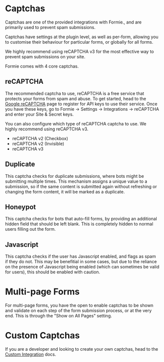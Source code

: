 # Captchas
Captchas are one of the provided integrations with Formie., and are primarily used to prevent spam submissions.

Captchas have settings at the plugin level, as well as per-form, allowing you to customise their behaviour for particular forms, or globally for all forms.

We highly recommend using reCAPTCHA v3 for the most effective way to prevent spam submissions on your site.

Formie comes with 4 core captchas.

## reCAPTCHA
The recommended captcha to use, reCAPTCHA is a free service that protects your forms from spam and abuse. To get started, head to the [Google reCAPTCHA](https://www.google.com/recaptcha) page to register for API keys to use their service. Once you have these keys, go to Formie → Settings → Integrations → reCAPTCHA and enter your Site & Secret keys.

You can also configure which type of reCAPTCHA captcha to use. We highly recommend using reCAPTCHA v3.

- reCAPTCHA v2 (Checkbox)
- reCAPTCHA v2 (Invisible)
- reCAPTCHA v3

## Duplicate
This captcha checks for duplicate submissions, where bots might be submitting multiple times. This mechanism assigns a unique value to a submission, so if the same content is submitted again without refreshing or changing the form content, it will be marked as a duplicate. 

## Honeypot
This captcha checks for bots that auto-fill forms, by providing an additional hidden field that should be left blank. This is completely hidden to normal users filling out the form.

## Javascript
This captcha checks if the user has Javascript enabled, and flags as spam if they do not. This may be benefitial in some cases, but due to the reliance on the presence of Javascript being enabled (which can sometimes be valid for users), this should be enabled with caution.

# Multi-page Forms
For multi-page forms, you have the open to enable captchas to be shown and validate on each step of the form submission process, or at the very end. This is through the "Show on All Pages" setting.

# Custom Captchas
If you are a developer and looking to create your own captchas, head to the [Custom Integration](docs:developers/custom-integration) docs.
